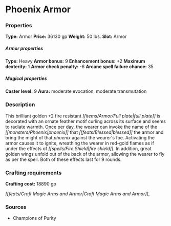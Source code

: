 ﻿---
Title: "Phoenix Armor"
Type: "Armor"
Price: "36130 gp"
Weight: "50 lbs."
Slot: "Armor"
Armor properties Type: "Heavy"
Armor bonus: "9"
Enhancement bonus: "+2"
Maximum dexterity: "1"
Armor check penalty: "-6"
Arcane spell failure chance: "35"
Caster level: "9"
Aura: "moderate evocation, moderate transmutation"
Description: |
  "This brilliant golden _+2 fire resistant full plate_ is decorated with an ornate feather motif curling across its surface and seems to radiate warmth. Once per day, the wearer can invoke the name of the phoenix that blessed the armor and bring the might of that phoenix against the wearer's foe. Activating the armor causes it to ignite, wreathing the wearer in red-gold flames as if under the effects of _fire shield_. In addition, great golden wings unfold out of the back of the armor, allowing the wearer to fly as per the spell. Both of these effects last for 9 rounds."
Crafting cost: "18890 gp"
Sources: "['Champions of Purity']"
---

# Phoenix Armor

### Properties

**Type:** Armor **Price:** 36130 gp **Weight:** 50 lbs. **Slot:** Armor

##### Armor properties

**Type:** Heavy **Armor bonus:** 9 **Enhancement bonus:** +2 **Maximum dexterity:** 1 **Armor check penalty:** -6 **Arcane spell failure chance:** 35

##### Magical properties

**Caster level:** 9 **Aura:** moderate evocation, moderate transmutation

### Description

This brilliant golden +2 fire resistant _[[items/Armor/Full plate|full plate]]_ is decorated with an ornate feather motif curling across its surface and seems to radiate warmth. Once per day, the wearer can invoke the name of the _[[monsters/Phoenix|phoenix]]_ that _[[feats/Blessed|blessed]]_ the armor and bring the might of that _phoenix_ against the wearer's foe. Activating the armor causes it to ignite, wreathing the wearer in red-gold flames as if under the effects of _[[spells/Fire Shield|fire shield]]_. In addition, great golden wings unfold out of the back of the armor, allowing the wearer to fly as per the spell. Both of these effects last for 9 rounds.

### Crafting requirements

**Crafting cost:** 18890 gp

_[[feats/Craft Magic Arms and Armor|Craft Magic Arms and Armor]]_,

### Sources

* Champions of Purity